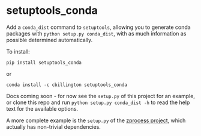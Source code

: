 # setuptools_conda
<!-- 
[![Build Status](https://travis-ci.com/chrisjbillington/zprocess.svg?branch=master)](https://travis-ci.com/chrisjbillington/zprocess)

[![codecov](https://codecov.io/gh/chrisjbillington/zprocess/branch/master/graph/badge.svg)](https://codecov.io/gh/chrisjbillington/zprocess)-->

Add a `conda_dist` command to `setuptools`, allowing you to generate conda packages with
`python setup.py conda_dist`, with as much information as possible determined
automatically.

To install:

    pip install setuptools_conda

or

    conda install -c cbillington setuptools_conda

Docs coming soon - for now see the `setup.py` of this project for an example, or clone
this repo and run `python setup.py conda_dist -h` to read the help text for the
available options.

A more complete example is the `setup.py` of the [zprocess
project](https://github.com/chrisjbillington/zprocess/), which actually has non-trivial
dependencies.